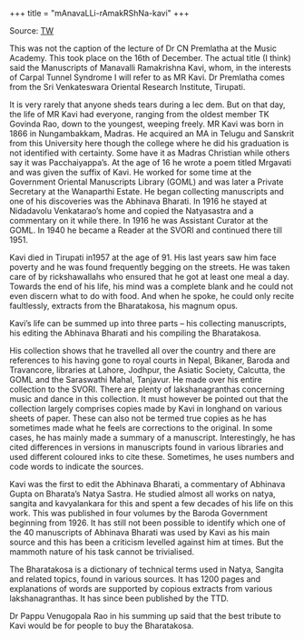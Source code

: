 +++
title = "mAnavaLLi-rAmakRShNa-kavi"
+++

Source: [TW](https://sriramv.com/2010/12/28/the-life-and-works-of-manavalli-ramakrishna-kavi/)

This was not the caption of the lecture of Dr CN Premlatha at the Music Academy. This took place on the 16th of December. The actual title (I think) said the Manuscripts of Manavalli Ramakrishna Kavi, whom, in the interests of Carpal Tunnel Syndrome I will refer to as MR Kavi. Dr Premlatha comes from the Sri Venkateswara Oriental Research Institute, Tirupati.

It is very rarely that anyone sheds tears during a lec dem. But on that day, the life of MR Kavi had everyone, ranging from the oldest member TK Govinda Rao, down to the youngest, weeping freely. MR Kavi was born in 1866 in Nungambakkam, Madras. He acquired an MA in Telugu and Sanskrit from this University here though the college where he did his graduation is not identified with certainty. Some have it as Madras Christian while others say it was Pacchaiyappa’s. At the age of 16 he wrote a poem titled Mrgavati and was given the suffix of Kavi. He worked for some time at the Government Oriental Manuscripts Library (GOML) and was later a Private Secretary at the Wanaparthi Estate. He began collecting manuscripts and one of his discoveries was the Abhinava Bharati. In 1916 he stayed at Nidadavolu Venkatarao’s home and copied the Natyasastra and a commentary on it while there. In 1916 he was Assistant Curator at the GOML. In 1940 he became a Reader at the SVORI and continued there till 1951.

Kavi died in Tirupati in1957 at the age of 91. His last years saw him face poverty and he was found frequently begging on the streets. He was taken care of by rickshawallahs who ensured that he got at least one meal a day. Towards the end of his life, his mind was a complete blank and he could not even discern what to do with food. And when he spoke, he could only recite faultlessly, extracts from the Bharatakosa, his magnum opus.

Kavi’s life can be summed up into three parts – his collecting manuscripts, his editing the Abhinava Bharati and his compiling the Bharatakosa.

His collection shows that he travelled all over the country and there are references to his having gone to royal courts in Nepal, Bikaner, Baroda and Travancore, libraries at Lahore, Jodhpur, the Asiatic Society, Calcutta, the GOML and the Saraswathi Mahal, Tanjavur. He made over his entire collection to the SVORI. There are plenty of lakshanagranthas concerning music and dance in this collection. It must however be pointed out that the collection largely comprises copies made by Kavi in longhand on various sheets of paper. These can also not be termed true copies as he has sometimes made what he feels are corrections to the original. In some cases, he has mainly made a summary of a manuscript. Interestingly, he has cited differences in versions in manuscripts found in various libraries and used different coloured inks to cite these. Sometimes, he uses numbers and code words to indicate the sources.

Kavi was the first to edit the Abhinava Bharati, a commentary of Abhinava Gupta on Bharata’s Natya Sastra. He studied almost all works on natya, sangita and kavyalankara for this and spent a few decades of his life on this work. This was published in four volumes by the Baroda Government beginning from 1926. It has still not been possible to identify which one of the 40 manuscripts of Abhinava Bharati was used by Kavi as his main source and this has been a criticism levelled against him at times. But the mammoth nature of his task cannot be trivialised.

The Bharatakosa is a dictionary of technical terms used in Natya, Sangita and related topics, found in various sources. It has 1200 pages and explanations of words are supported by copious extracts from various lakshanagranthas. It has since been published by the TTD.

Dr Pappu Venugopala Rao in his summing up said that the best tribute to Kavi would be for people to buy the Bharatakosa.